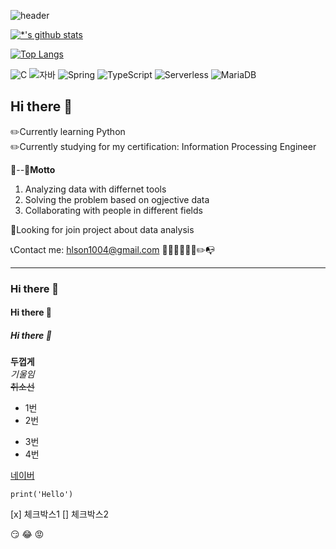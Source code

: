 ![header](https://capsule-render.vercel.app/api?type=wave&color=auto&height=300&section=header&text=Data%20Analysis%20Expert&fontSize=65)

[![*'s github stats](https://github-readme-stats.vercel.app/api?username=hyerimson)](https://github.com/hyerimson)

[![Top Langs](https://github-readme-stats.vercel.app/api/top-langs/?username=hyerimson)](https://github.com/hyerimson/github-readme-stats)

![C](https://img.shields.io/badge/-C-123456?style=flat-square&logo=C&logoColor=black)
![자바](https://img.shields.io/badge/-자바-007396?style=flat&logo=Java&logoColor=ffffff)
![Spring](https://img.shields.io/badge/-Spring-6DB33F?style=for-the-badge&logo=Spring&logoColor=white)
![TypeScript](https://img.shields.io/badge/-TypeScript-3178C6?style=flat-square&logo=TypeScript&logoColor=white)
![Serverless](https://img.shields.io/badge/-Serverless-FD5750?style=flat-square&logo=Serverless&logoColor=magenta)
![MariaDB](https://img.shields.io/badge/-MariaDB-1F305F?style=flat-square&logo=mariadb&logoColor=white)

## Hi there 👋
✏️Currently learning Python <br>
✏️Currently studying for my certification: Information Processing Engineer <br>

🌱--🌳**Motto**
1. Analyzing data with differnet tools <br>
2. Solving the problem based on ogjective data <br>
3. Collaborating with people in different fields

📖Looking for join project about data analysis <br>

📞Contact me: hlson1004@gmail.com
📕📗📘📙📖📑✏️📭

---

### Hi there 👋
#### Hi there 👋
##### Hi there 👋

**두껍게** <br>
*기울임* <br>
~~취소선~~ <br>

* 1번
* 2번
- 3번
- 4번

[네이버](http://naver.com)
```
print('Hello')
```
[x] 체크박스1
[] 체크박스2

:smirk:
:joy:
:rage:
